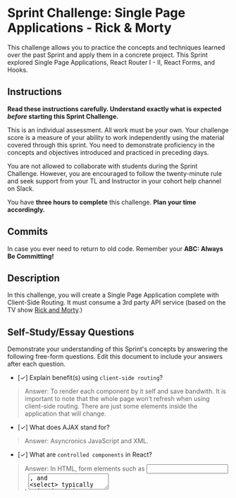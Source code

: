 # Sprint Challenge: Single Page Applications - Rick & Morty

This challenge allows you to practice the concepts and techniques learned over the past Sprint and apply them in a concrete project. This Sprint explored Single Page Applications, React Router I - II, React Forms, and Hooks.

## Instructions

**Read these instructions carefully. Understand exactly what is expected _before_ starting this Sprint Challenge.**

This is an individual assessment. All work must be your own. Your challenge score is a measure of your ability to work independently using the material covered through this sprint. You need to demonstrate proficiency in the concepts and objectives introduced and practiced in preceding days.

You are not allowed to collaborate with students during the Sprint Challenge. However, you are encouraged to follow the twenty-minute rule and seek support from your TL and Instructor in your cohort help channel on Slack.

You have **three hours to complete** this challenge. **Plan your time accordingly.**

## Commits

In case you ever need to return to old code. Remember your **ABC: Always Be Committing!**

## Description

In this challenge, you will create a Single Page Application complete with Client-Side Routing. It must consume a 3rd party API service (based on the TV show [Rick and Morty](https://rickandmortyapi.com/documentation).)

## Self-Study/Essay Questions

Demonstrate your understanding of this Sprint's concepts by answering the following free-form questions. Edit this document to include your answers after each question.

- [✓] Explain benefit(s) using `client-side routing`?
> Answer:
    To render each component by it self and save bandwith. 
    It is important to note that the whole page won’t refresh when using client-side routing. There are just some elements inside the application that will change.

- [✓] What does AJAX stand for?
> Answer: 
    Asyncronics JavaScript and XML.

- [✓] What are `controlled components` in React?
> Answer:
    In HTML, form elements such as <input>, <textarea>, and <select> typically maintain their own state and update it based on user input. In React, mutable state is typically kept in the state property of components, and only updated with setState().

- [✓] Name three tools/libraries for making AJAX requests.
> Answer:
    1 - Fetch API - is the modern alternative to XMLHttpRequest for retrieving resources from the server.
    2 - Axios - is a modern JavaScript library built on top of XMLHttpRequest for making AJAX calls.
    3 - jQuery - used to be a front-line library in JavaScript for everything from making AJAX calls to manipulating the contents of the DOM

## Project Set Up

Follow these steps to set up and work on your project:

- [✓] Create a forked copy of this project.
- [✓] Add TL as collaborator on GitHub.
- [✓] Clone your OWN version of Repo (Not Lambda's by mistake!).
- [✓] Create a new Branch on the clone: `git checkout -b <firstName-lastName>`.
- [✓] Implement the project on this branch, committing changes regularly.
- [✓] Push commits: `git push origin <firstName-lastName>`.
- [✓] **LOOK** at your project directory and notice it's just a plain ol' React App that we've built using `create-react-app`.
- [✓] **RUN** `yarn install` or `npm install` to retrieve the client-side dependencies.
- [✓] **RUN** `yarn start` or `npm start` to fire up your React application.

[Instructions to completing](#completing)

## Minimum Viable Product

> The MVP of this project will be broken up between 2 parts.

Follow each part and be sure to use your design/style skills to make this application look professional.

#### MVP Preview:

![SPA-Sprint-Challenge-Preview](https://user-images.githubusercontent.com/397632/61949095-f1d05c80-af66-11e9-9712-80ce3da84675.gif)

### Part 1

Construct a Single Page Application with React incorporating multiple components.

Keep your components separate and design them before adding in your Router.
You can test them individually before adding in the Router (Part 2).

Create 3 page components to display data from 3 API endpoints:

- `https://rickandmortyapi.com/api/character/` - [`docs`](https://rickandmortyapi.com/documentation/#get-all-characters)
- `https://rickandmortyapi.com/api/location/` - [`docs`](https://rickandmortyapi.com/documentation/#get-all-locations)
- `https://rickandmortyapi.com/api/episode/` - [`docs`](https://rickandmortyapi.com/documentation/#get-all-episodes)

- [✓] Read the [Rick & Morty API](https://rickandmortyapi.com/documentation/) docs.
- [✓] Create a component to show a grid of data from the API.
  - [✓] Include `useState`, `useEffect`.
  - [✓] Use `Axios` (or `fetch`) to make a GET request to the 3 endpoints.
  - _Example API Endpoint: `https://rickandmortyapi.com/api/character/`_
  - [✓] Display API results using a [card](https://react.semantic-ui.com/views/card/#content-image-card) grid or [list](https://react.semantic-ui.com/elements/list/#content-icon) UI on the page.
  - [✓] Design each 'page' layout based on the available fields. (See docs for [schema](https://rickandmortyapi.com/documentation/#character-schema) details.)
  - [✓] Use a styling or component library. (Pick at least 1 of: [Semantic-UI](https://react.semantic-ui.com), [ReactStrap](https://reactstrap.github.io), [Material-UI](https://material-ui.com/), [styled components](https://www.styled-components.com/), [emotion](https://emotion.sh/docs/introduction)).
  - [✓] Before adding routing, check each component manually by importing into `App.js` and adding to JSX.

> 💡**reminder:** `git commit -am 'Part 1 Completed'`

### Part 2

Add a Router to this application by using [React Router](https://reacttraining.com/react-router/web/guides/quick-start).

- [✓] Start by wrapping your `root` component in the `BrowserRouter` component.
- [✓] Declare your 3 routes with `<Route>` components for each component created above..
- [✓] Include `/characters`, `/locations` and `/episodes` routes.
- [✓] In your `App` component, add a [tab bar](https://react.semantic-ui.com/modules/tab/#types-basic) that will use React Routers `NavLink` components to link to your different pages.
- [✓] Make sure to use `<Link>` component instead of `<a>` elements.

- [✓] **Make sure all tasks are complete:** Do a global search (Cmd-Shift-F in VS Code) for the string `TODO:`.

> 💡**reminder:** `git commit -am 'MVP Completed'`

### Stretch

Add a search component to your pages.

- [ ] Add the `<SearchForm />` component (see `./components/SearchForm.js`).
  - [ ] Wire up the `onSearch(name)` callback prop to support [querying the API](https://rickandmortyapi.com/documentation/#filter-characters). (To search for `rick`, you would request `/api/character/?name=rick`.)
  - [ ] _Remember:_ `useEffect` must reference any state on which it _depends_.
- [ ] Persist search form field(s) by using the custom hook `useLocalStorage`.

> 💡**reminder:** `git commit -am 'Stretch Progress'`

## _EXTRA_ STRETCH 💪

There's a range of difficulty included. 😈

- [ ] Animate page transition and/or card loading.
- [ ] Add [paging support](https://react.semantic-ui.com/addons/pagination/#types-pagination) (next/previous links).
- [ ] Add additional fields to search form. They are unique for each endpoint. See [**Available parameters**.](https://rickandmortyapi.com/documentation/#filter-characters), etc..
- [ ] Add a [modal](https://react.semantic-ui.com/modules/modal/#variations-size) component view to show more details of each type of record. See if you can use a nested route for it.
- [ ] Use the [GraphQL Endpoint](https://rickandmortyapi.com/documentation/#graphql) with multiple search fields.

> 💡**reminder:** `git commit -am 'Extra Stretch Progress 💪'`

## Completing

> Follow these steps to complete your project:

- [ ] Submit a Pull Request to merge `<firstName-lastName>` branch into master (student's repo).
- [ ] Add your TL as a Reviewer on the Pull Request.
- [ ] TL then will count the HW as done by merging the branch into master.


### Backup API URL

If the [main API service](https://rickandmortyapi.com/documentation) goes down, or you exceed rate limits, you can try the following backup URL:

**Backup URL:** https://rick-and-morty-learning-api.herokuapp.com/api/


